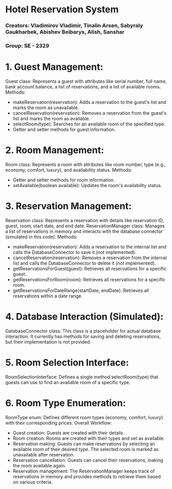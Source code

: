 # Hotel Reservation System

### Creators: Vladimirov Vladimir, Tinalin Arsen, Sabyraly Gaukharbek, Abishev Beibarys, Alish, Sanshar
### Group: SE - 2329

# 1. Guest Management:

  Guest class: Represents a guest with attributes like serial number, full name, bank account balance, a list of reservations, and a list of available rooms.
  Methods:
   - makeReservation(reservation): Adds a reservation to the guest's list and marks the room as unavailable.
   - cancelReservation(reservation): Removes a reservation from the guest's list and marks the room as available.
   - selectRoom(type): Searches for an available room of the specified type.
   - Getter and setter methods for guest information.
# 2. Room Management:

  Room class: Represents a room with attributes like room number, type (e.g., economy, comfort, luxury), and availability status.
  Methods:
   - Getter and setter methods for room information.
   - setAvailable(boolean available): Updates the room's availability status.
# 3. Reservation Management:

  Reservation class: Represents a reservation with details like reservation ID, guest, room, start date, and end date.
  ReservationManager class: Manages a list of reservations in memory and interacts with the database connector (simulated in this code).
  Methods:
   - makeReservation(reservation): Adds a reservation to the internal list and calls the DatabaseConnector to save it (not implemented).
   - cancelReservation(reservation): Removes a reservation from the internal list and calls the DatabaseConnector to delete it (not implemented).
   - getReservationsForGuest(guest): Retrieves all reservations for a specific guest.
   - getReservationsForRoom(room): Retrieves all reservations for a specific room.
   - getReservationsForDateRange(startDate, endDate): Retrieves all reservations within a date range.
# 4. Database Interaction (Simulated):

  DatabaseConnector class: This class is a placeholder for actual database interaction. It currently has methods for saving and deleting reservations, but their implementation is not provided.
  
# 5. Room Selection Interface:

  RoomSelectionInterface: Defines a single method selectRoom(type) that guests can use to find an available room of a specific type.
  
# 6. Room Type Enumeration:

  RoomType enum: Defines different room types (economy, comfort, luxury) with their corresponding prices.
  Overall Workflow:

   - Guest creation: Guests are created with their details.
   - Room creation: Rooms are created with their types and set as available.
   - Reservation making: Guests can make reservations by selecting an available room of their desired type. The selected room is marked as unavailable after reservation.
   - Reservation cancellation: Guests can cancel their reservations, making the room available again.
   - Reservation management: The ReservationManager keeps track of reservations in memory and provides methods to retrieve them based on various criteria.
  

